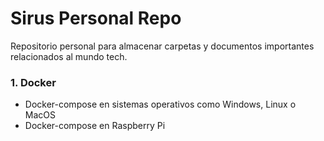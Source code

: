 # Sirus Personal Repo
Repositorio personal para almacenar carpetas y documentos importantes relacionados al mundo tech.

### 1. Docker
   * Docker-compose en sistemas operativos como Windows, Linux o MacOS
   * Docker-compose en Raspberry Pi
   
